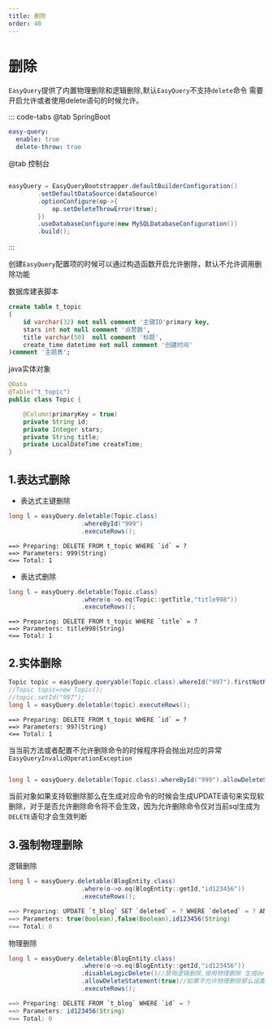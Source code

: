 ```yaml
---
title: 删除
order: 40
---
```


# 删除
`EasyQuery`提供了内置物理删除和逻辑删除,默认`EasyQuery`不支持`delete`命令 需要开启允许或者使用delete语句的时候允许。


::: code-tabs
@tab SpringBoot
```yml
easy-query:
  enable: true
  delete-throw: true
```
@tab 控制台
```java

easyQuery = EasyQueryBootstrapper.defaultBuilderConfiguration()
        .setDefaultDataSource(dataSource)
        .optionConfigure(op->{
            op.setDeleteThrowError(true);
        })
        .useDatabaseConfigure(new MySQLDatabaseConfiguration())
        .build();
```
:::

创建`EasyQuery`配置项的时候可以通过构造函数开启允许删除，默认不允许调用删除功能


数据库建表脚本
```sql
create table t_topic
(
    id varchar(32) not null comment '主键ID'primary key,
    stars int not null comment '点赞数',
    title varchar(50)  null comment '标题',
    create_time datetime not null comment '创建时间'
)comment '主题表';
```
java实体对象
```java
@Data
@Table("t_topic")
public class Topic {

    @Column(primaryKey = true)
    private String id;
    private Integer stars;
    private String title;
    private LocalDateTime createTime;
}

```

## 1.表达式删除

- 表达式主键删除
```java
long l = easyQuery.deletable(Topic.class)
                    .whereById("999")
                    .executeRows();
```
```log
==> Preparing: DELETE FROM t_topic WHERE `id` = ?
==> Parameters: 999(String)
<== Total: 1
```
- 表达式删除
```java
long l = easyQuery.deletable(Topic.class)
                    .where(o->o.eq(Topic::getTitle,"title998"))
                    .executeRows();
```
```log
==> Preparing: DELETE FROM t_topic WHERE `title` = ?
==> Parameters: title998(String)
<== Total: 1
```

## 2.实体删除
```java
Topic topic = easyQuery.queryable(Topic.class).whereId("997").firstNotNull("未找到当前主题数据");
//Topic topic=new Topic();
//topic.setId("997");
long l = easyQuery.deletable(topic).executeRows();
```
```log
==> Preparing: DELETE FROM t_topic WHERE `id` = ?
==> Parameters: 997(String)
<== Total: 1
```

当当前方法或者配置不允许删除命令的时候程序将会抛出对应的异常`EasyQueryInvalidOperationException`

```java

long l = easyQuery.deletable(Topic.class).whereById("999").allowDeleteStatement(false).executeRows();

```

当前对象如果支持软删除那么在生成对应命令的时候会生成UPDATE语句来实现软删除，对于是否允许删除命令将不会生效，因为允许删除命令仅对当前sql生成为`DELETE`语句才会生效判断

## 3.强制物理删除
逻辑删除
```java
long l = easyQuery.deletable(BlogEntity.class)
                    .where(o->o.eq(BlogEntity::getId,"id123456"))
                    .executeRows();

==> Preparing: UPDATE `t_blog` SET `deleted` = ? WHERE `deleted` = ? AND `id` = ?
==> Parameters: true(Boolean),false(Boolean),id123456(String)
<== Total: 0
```


物理删除
```java
long l = easyQuery.deletable(BlogEntity.class)
                    .where(o->o.eq(BlogEntity::getId,"id123456"))
                    .disableLogicDelete()//禁用逻辑删除,使用物理删除 生成delete语句
                    .allowDeleteStatement(true)//如果不允许物理删除那么设置允许 配置项delete-throw
                    .executeRows();

==> Preparing: DELETE FROM `t_blog` WHERE `id` = ?
==> Parameters: id123456(String)
<== Total: 0
```